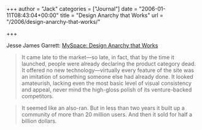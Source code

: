+++
author = "Jack"
categories = ["Journal"]
date = "2006-01-11T08:43:04+00:00"
title = "Design Anarchy that Works"
url = "/2006/design-anarchy-that-works/"

+++

Jesse James Garrett: [MySpace: Design Anarchy that Works](<http://www.businessweek.com/innovate/content/dec2005/id20051230_570094.htm>) 

> It came late to the market&#8212;so late, in fact, that by the time it launched, people were already declaring the product category dead. It offered no new technology&#8212;virtually every feature of the site was an imitation of something someone else had already done. It looked amateurish, lacking even the most basic level of visual consistency and appeal, never mind the high-gloss polish of its venture-backed competitors. 

> It seemed like an also-ran. But in less than two years it built up a community of more than 20 million users. And then it sold for half a billion dollars.